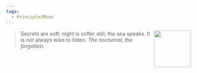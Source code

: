```yaml
---
tags:
  - Principle/Moon
---
```


<div style="float: right; padding-left: 10px;"><img src="/Principles/files/moon.png" width=100 style="margin:0" /></div>

> Secrets are soft; night is softer still; the sea speaks. It is not always wise to listen. *The nocturnal, the forgotten.*
